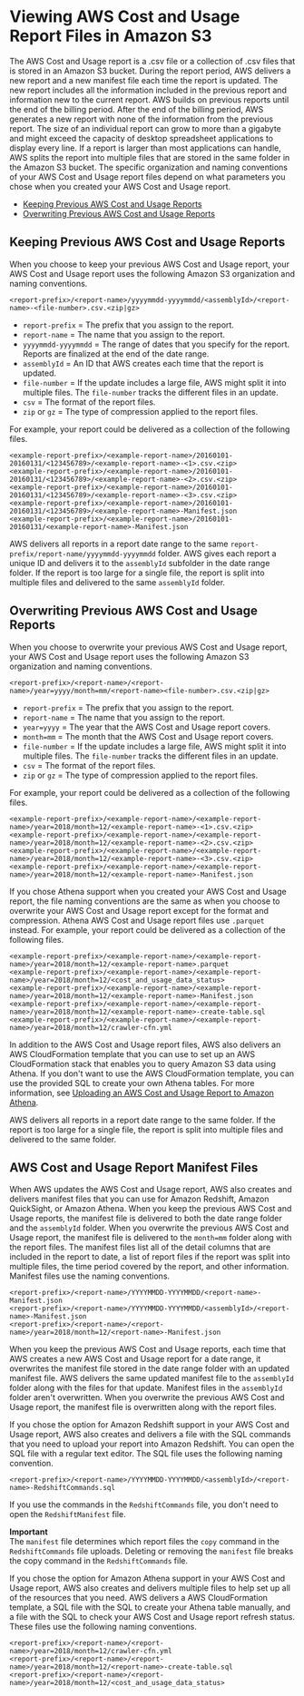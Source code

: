 # Viewing AWS Cost and Usage Report Files in Amazon S3<a name="billing-reports-costusage-files"></a>

The AWS Cost and Usage report is a \.csv file or a collection of \.csv files that is stored in an Amazon S3 bucket\. During the report period, AWS delivers a new report and a new manifest file each time the report is updated\. The new report includes all the information included in the previous report and information new to the current report\. AWS builds on previous reports until the end of the billing period\. After the end of the billing period, AWS generates a new report with none of the information from the previous report\. The size of an individual report can grow to more than a gigabyte and might exceed the capacity of desktop spreadsheet applications to display every line\. If a report is larger than most applications can handle, AWS splits the report into multiple files that are stored in the same folder in the Amazon S3 bucket\. The specific organization and naming conventions of your AWS Cost and Usage report files depend on what parameters you chose when you created your AWS Cost and Usage report\.
+ [Keeping Previous AWS Cost and Usage Reports](#versioned)
+ [Overwriting Previous AWS Cost and Usage Reports](#overwrite)

## Keeping Previous AWS Cost and Usage Reports<a name="versioned"></a>

When you choose to keep your previous AWS Cost and Usage report, your AWS Cost and Usage report uses the following Amazon S3 organization and naming conventions\.

```
<report-prefix>/<report-name>/yyyymmdd-yyyymmdd/<assemblyId>/<report-name>-<file-number>.csv.<zip|gz>
```
+ `report-prefix` = The prefix that you assign to the report\.
+ `report-name` = The name that you assign to the report\.
+ `yyyymmdd-yyyymmdd` = The range of dates that you specify for the report\. Reports are finalized at the end of the date range\.
+ `assemblyId` = An ID that AWS creates each time that the report is updated\.
+ `file-number` = If the update includes a large file, AWS might split it into multiple files\. The `file-number` tracks the different files in an update\.
+ `csv` = The format of the report files\.
+ `zip` or `gz` = The type of compression applied to the report files\.

For example, your report could be delivered as a collection of the following files\.

```
<example-report-prefix>/<example-report-name>/20160101-20160131/<123456789>/<example-report-name>-<1>.csv.<zip>
<example-report-prefix>/<example-report-name>/20160101-20160131/<123456789>/<example-report-name>-<2>.csv.<zip>
<example-report-prefix>/<example-report-name>/20160101-20160131/<123456789>/<example-report-name>-<3>.csv.<zip>
<example-report-prefix>/<example-report-name>/20160101-20160131/<123456789>/<example-report-name>-Manifest.json
<example-report-prefix>/<example-report-name>/20160101-20160131/<example-report-name>-Manifest.json
```

AWS delivers all reports in a report date range to the same `report-prefix/report-name/yyyymmdd-yyyymmdd` folder\. AWS gives each report a unique ID and delivers it to the `assemblyId` subfolder in the date range folder\. If the report is too large for a single file, the report is split into multiple files and delivered to the same `assemblyId` folder\.

## Overwriting Previous AWS Cost and Usage Reports<a name="overwrite"></a>

When you choose to overwrite your previous AWS Cost and Usage report, your AWS Cost and Usage report uses the following Amazon S3 organization and naming conventions\.

```
<report-prefix>/<report-name>/<report-name>/year=yyyy/month=mm/<report-name><file-number>.csv.<zip|gz>
```
+ `report-prefix` = The prefix that you assign to the report\.
+ `report-name` = The name that you assign to the report\.
+ `year=yyyy` = The year that the AWS Cost and Usage report covers\. 
+ `month=mm` = The month that the AWS Cost and Usage report covers\.
+ `file-number` = If the update includes a large file, AWS might split it into multiple files\. The `file-number` tracks the different files in an update\.
+ `csv` = The format of the report files\.
+ `zip` or `gz` = The type of compression applied to the report files\.

For example, your report could be delivered as a collection of the following files\.

```
<example-report-prefix>/<example-report-name>/<example-report-name>/year=2018/month=12/<example-report-name>-<1>.csv.<zip>
<example-report-prefix>/<example-report-name>/<example-report-name>/year=2018/month=12/<example-report-name>-<2>.csv.<zip>
<example-report-prefix>/<example-report-name>/<example-report-name>/year=2018/month=12/<example-report-name>-<3>.csv.<zip>
<example-report-prefix>/<example-report-name>/<example-report-name>/year=2018/month=12/<example-report-name>-Manifest.json
```

If you chose Athena support when you created your AWS Cost and Usage report, the file naming conventions are the same as when you choose to overwrite your AWS Cost and Usage report except for the format and compression\. Athena AWS Cost and Usage report files use `.parquet` instead\. For example, your report could be delivered as a collection of the following files\.

```
<example-report-prefix>/<example-report-name>/<example-report-name>/year=2018/month=12/<example-report-name>.parquet
<example-report-prefix>/<example-report-name>/<example-report-name>/year=2018/month=12/<cost_and_usage_data_status>
<example-report-prefix>/<example-report-name>/<example-report-name>/year=2018/month=12/<example-report-name>-Manifest.json
<example-report-prefix>/<example-report-name>/<example-report-name>/year=2018/month=12/<example-report-name>-create-table.sql
<example-report-prefix>/<example-report-name>/<example-report-name>/year=2018/month=12/crawler-cfn.yml
```

In addition to the AWS Cost and Usage report files, AWS also delivers an AWS CloudFormation template that you can use to set up an AWS CloudFormation stack that enables you to query Amazon S3 data using Athena\. If you don't want to use the AWS CloudFormation template, you can use the provided SQL to create your own Athena tables\. For more information, see [Uploading an AWS Cost and Usage Report to Amazon Athena](athena.md)\.

AWS delivers all reports in a report date range to the same folder\. If the report is too large for a single file, the report is split into multiple files and delivered to the same folder\.

## AWS Cost and Usage Report Manifest Files<a name="manifests"></a>

When AWS updates the AWS Cost and Usage report, AWS also creates and delivers manifest files that you can use for Amazon Redshift, Amazon QuickSight, or Amazon Athena\. When you keep the previous AWS Cost and Usage reports, the manifest file is delivered to both the date range folder and the `assemblyId` folder\. When you overwrite the previous AWS Cost and Usage report, the manifest file is delivered to the `month=mm` folder along with the report files\. The manifest files list all of the detail columns that are included in the report to date, a list of report files if the report was split into multiple files, the time period covered by the report, and other information\. Manifest files use the naming conventions\.

```
<report-prefix>/<report-name>/YYYYMMDD-YYYYMMDD/<report-name>-Manifest.json
<report-prefix>/<report-name>/YYYYMMDD-YYYYMMDD/<assemblyId>/<report-name>-Manifest.json
<report-prefix>/<report-name>/<report-name>/year=2018/month=12/<report-name>-Manifest.json
```

When you keep the previous AWS Cost and Usage reports, each time that AWS creates a new AWS Cost and Usage report for a date range, it overwrites the manifest file stored in the date range folder with an updated manifest file\. AWS delivers the same updated manifest file to the `assemblyId` folder along with the files for that update\. Manifest files in the `assemblyId` folder aren't overwritten\. When you overwrite the previous AWS Cost and Usage report, the manifest file is overwritten along with the report files\.

If you chose the option for Amazon Redshift support in your AWS Cost and Usage report, AWS also creates and delivers a file with the SQL commands that you need to upload your report into Amazon Redshift\. You can open the SQL file with a regular text editor\. The SQL file uses the following naming convention\.

```
<report-prefix>/<report-name>/YYYYMMDD-YYYYMMDD/<assemblyId>/<report-name>-RedshiftCommands.sql
```

If you use the commands in the `RedshiftCommands` file, you don't need to open the `RedshiftManifest` file\.

**Important**  
The `manifest` file determines which report files the `copy` command in the `RedshiftCommands` file uploads\. Deleting or removing the `manifest` file breaks the copy command in the `RedshiftCommands` file\.

If you chose the option for Amazon Athena support in your AWS Cost and Usage report, AWS also creates and delivers multiple files to help set up all of the resources that you need\. AWS delivers a AWS CloudFormation template, a SQL file with the SQL to create your Athena table manually, and a file with the SQL to check your AWS Cost and Usage report refresh status\. These files use the following naming conventions\.

```
<report-prefix>/<report-name>/<report-name>/year=2018/month=12/crawler-cfn.yml
<report-prefix>/<report-name>/<report-name>/year=2018/month=12/<report-name>-create-table.sql
<report-prefix>/<report-name>/<report-name>/year=2018/month=12/<cost_and_usage_data_status>
```
